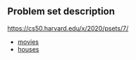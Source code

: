 Problem set description
-----------------------

https://cs50.harvard.edu/x/2020/psets/7/

- [movies](https://cs50.harvard.edu/x/2020/psets/7/movies/)
- [houses](https://cs50.harvard.edu/x/2020/psets/7/houses/#houses)
